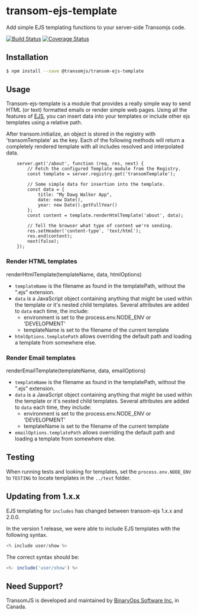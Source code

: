 # transom-ejs-template
Add simple EJS templating functions to your server-side Transomjs code.

[![Build Status](https://travis-ci.org/transomjs/transom-ejs-template.svg?branch=master)](https://travis-ci.org/transomjs/transom-ejs-template)
[![Coverage Status](https://coveralls.io/repos/github/transomjs/transom-ejs-template/badge.svg?branch=master)](https://coveralls.io/github/transomjs/transom-ejs-template?branch=master)

## Installation
```bash
$ npm install --save @transomjs/transom-ejs-template
```

## Usage
Transom-ejs-template is a module that provides a really simple way to send HTML (or text) formatted emails or render simple web pages. Using all the features of [EJS](https://www.npmjs.com/package/ejs), you can insert data into your templates or include other ejs templates using a relative path.

After transom.initialize, an object is stored in the registry with 'transomTemplate' as the key. Each of the following methods will return a completely rendered template with all includes resolved and interpolated data.

```
    server.get('/about', function (req, res, next) {
        // Fetch the configured Template module from the Registry.
        const template = server.registry.get('transomTemplate');

        // Some simple data for insertion into the template.
        const data = {
            title: "My Dawg Walker App",
            date: new Date(),
            year: new Date().getFullYear()
        };
        const content = template.renderHtmlTemplate('about', data);

        // Tell the browser what type of content we're sending.
        res.setHeader('content-type', 'text/html');
        res.end(content);
        next(false);
    });
```

### Render HTML templates
renderHtmlTemplate(templateName, data, htmlOptions)
* `templateName` is the filename as found in the templatePath, without the ".ejs" extension. 
* `data` is a JavaScript object containing anything that might be used within the template or it's nested child templates. Several attributes are added to `data` each time, the include:
    * environment is set to the process.env.NODE_ENV or 'DEVELOPMENT'
    * templateName is set to the filename of the current template
* `htmlOptions.templatePath` allows overriding the default path and loading a template from somewhere else.

### Render Email templates
renderEmailTemplate(templateName, data, emailOptions)
* `templateName` is the filename as found in the templatePath, without the ".ejs" extension. 
* `data` is a JavaScript object containing anything that might be used within the template or it's nested child templates. Several attributes are added to `data` each time, they include:
    * environment is set to the process.env.NODE_ENV or 'DEVELOPMENT'
    * templateName is set to the filename of the current template
* `emailOptions.templatePath` allows overriding the default path and loading a template from somewhere else.

## Testing
When running tests and looking for templates, set the `process.env.NODE_ENV` to `TESTING` to locate templates in the `../test` folder.

## Updating from 1.x.x
EJS templating for `includes` has changed between transom-ejs 1.x.x and 2.0.0.

In the version 1 release, we were able to include EJS templates with the following syntax.
```javascript
<% include user/show %>
```
The correct syntax should be:
```javascript
<%- include('user/show') %>
```

## Need Support?
TransomJS is developed and maintained by [BinaryOps Software Inc.](https://binaryops.ca) in Canada.
